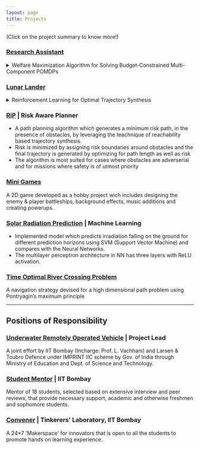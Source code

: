 ```yaml
---
layout: page
title: Projects
---
```

(Click on the project summary to know more!)

### [Research Assistant](https://mornik.web.illinois.edu/research/group/)

<details>
  <summary>Welfare Maximization Algorithm for Solving Budget-Constrained Multi-Component POMDPs</summary>
  
  <ul>
    <li>An algorithm for optimal policy synthesis for very large state space multi-component POMDPs within a budget.</li>
    <li>Motivated by the problem of finding optimal maintenance and inspection policies for a group of infrastructure components.</li>
    <li>Developed a simulator in Julia for simulating the component-POMDP and solving it using the POMCP algorithm.</li>
    <li>Devised an optimal budget distribution algorithm and increased computational feasibility and efficiency of the optimal policy synthesis.</li>
  </ul>

</details>





### [Lunar Lander](https://github.com/Manavvora/Lunar_RL)
<details>
  <summary>Reinforcement Learning for Optimal Trajectory Synthesis</summary>

  - Performance analysis and comparison of DQN, SARSA, Q-Learning and Monte Carlo RL algorithms for optimal landing of a lunar lander on the surface of the moon  in the presence of external disturbances.
  - Created animation using the Python Gym Environment to visualize the performance of all algorithms.
  - Obtained the final trajectory of spacecraft, from the animations, under different algorithms using object tracking in OpenCV.

  | Simulation | Final Trajectory |
  | :--------: | :--------------: |
  | ![random](assets/random.gif)<br>*Random policy* | ![random_plot](assets/random.png) |
  | ![monte_carlo](assets/monte_carlo.gif)<br>*Monte Carlo* | ![monte_carlo](assets/monte_carlo.png) |
  | ![q_learning](assets/qlearning.gif)<br>*QLearning* | ![q_learning](assets/q_learning.png) |
  | ![sarsa](assets/sarsa.gif)<br>*SARSA* | ![sarsa](assets/sarsa.png) |
  | ![dqn](assets/dqn.gif)<br>*DQN* | ![dqn](assets/DQN.png) |

</details>


### [RiP](https://github.com/Manavvora/RiP_Planner) | Risk Aware Planner

-   A path planning algorithm which generates a minimum risk path, in the presence of obstacles, by leveraging the teachnique of reachability based trajectory synthesis.
-   Risk is minimized by assigning risk boundaries around obstacles and the final trajectory is generated by optimizing for path length as well as risk
-   The algorithm is most suited for cases where obstacles are adverserial and for missions where safety is of utmost priority

### [Mini Games](https://github.com/nakulrandad/Games)

A 2D game developed as a hobby project wich includes designing the enemy & player battleships, background effects, music additions and creating powerups.

### [Solar Radiation Prediction](https://docs.google.com/presentation/d/1cYWwQR02r17Bgc7hXHiDjqEfJLtR3x6AE6GK5HvttNw/edit?usp=sharing) | Machine Learning

-   Implemented model which predicts irradiation falling on the ground for different prediction horizons using SVM (Support Vector Machine) and compares with the Neural Networks.
-   The multilayer perceptron architecture in NN has three layers with ReLU activation.

### [Time Optimal River Crossing Problem](https://github.com/nakulrandad/Optimal-Control-Theory)

A navigation strategy devised for a high dimensional path problem using Pontryagin’s maximum principle

---

## Positions of Responsibility

### [Underwater Remotely Operated Vehicle]() | Project Lead

A joint effort by IIT Bombay (Incharge: Prof. L. Vachhani) and Larsen & Toubro Defence under IMPRINT IIC scheme by Gov. of India through Ministry of Education and Dept. of Science and Technology.

### [Student Mentor](https://smp.gymkhana.iitb.ac.in/) | IIT Bombay
Mentor of 18 students, selected based on extensive interview and peer reviews, that provide necessary support, academic and otherwise freshmen and sophomore students.

### [Convener](https://www.facebook.com/tinkererIITB/) | Tinkerers’ Laboratory, IIT Bombay
A 24*7 'Makerspace' for innovators that is open to all the students to promote hands on learning experience.
